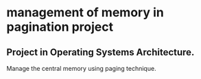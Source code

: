 #  management of memory in pagination project  

## Project in Operating Systems Architecture.  

Manage the central memory using paging technique.
